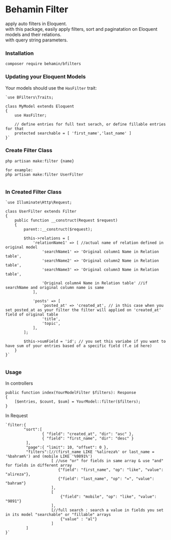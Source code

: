# Behamin Filter
apply auto filters in Eloquent. <br>
with this package, easily apply filters, sort and paginatation on Eloquent models and their relations. <br>
with query string parameters. <br>    

### Installation
```
composer require behamin/bfilters
```
### Updating your Eloquent Models
Your models should use the `HasFilter` trait:  
```
`use BFilters\Traits;

class MyModel extends Eloquent
{
    use HasFilter;
    
    // define entries for full text serach, or define fillable entries for that
    protected searchable = [ 'first_name','last_name' ] 
}`

```
### Create Filter Class
```
php artisan make:filter {name}

for example: 
php artisan make:filter UserFilter


```
### In Created Filter Class
```
`use Illuminate\Http\Request;

class UserFilter extends Filter
{
    public function __construct(Request $request)
    {
        parent::__construct($request);
        
        $this->relations = [
            'relationName1' => [ //actual name of relation defined in original model
                'searchName1' => 'Original column1 Name in Relation table',
                'searchName2' => 'Original column2 Name in Relation table',
                'searchName3' => 'Original column3 Name in Relation table',

                'Original column4 Name in Relation table' //if searchName and original column name is same
            ],
          
            'posts' => [
                'posted_at' => 'created_at', // in this case when you set posted_at as your filter the filter will applied on 'created_at' field of original table
                'title',
                'topic',
            ],
        ];
        
        $this->sumField = 'id'; // you set this variabe if you want to have sum of your entries based of a specific field (f.e id here)
    }
}`


```
### Usage
In controllers 
```
public function index(YourModelFilter $filters): Response
{
    [$entries, $count, $sum] = YourModel::filter($filters);
}
```
In Request
```
`filter:{
        "sort":[
                { "field": "created_at", "dir": "asc" },
                { "field": "first_name", "dir": "desc" }
         ],
         "page":{ "limit": 10, "offset": 0 },
         "filters":[//(first_name LIKE '%alireza%' or last_name = '%bahram%') and (mobile LIKE '%9891%')
                    [ //use "or" for fields in same array & use "and" for fields in different array
                       {"field": "first_name", "op": "like", "value":  "alireza"},
                       {"field": "last_name", "op": "=", "value":  "bahram"}
                    ],
                    [
                        {"field": "mobile", "op": "like", "value": "9891"}
                    ],
                    [//full search : search a value in fields you set in its model "searchable" or "fillable" arrays
                        {"value" : "al"}
                    ]
         ]
}`